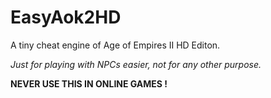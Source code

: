 # EasyAok2HD
A tiny cheat engine of Age of Empires II HD Editon.

*Just for playing with NPCs easier, not for any other purpose.*

**NEVER USE THIS IN ONLINE GAMES !**
